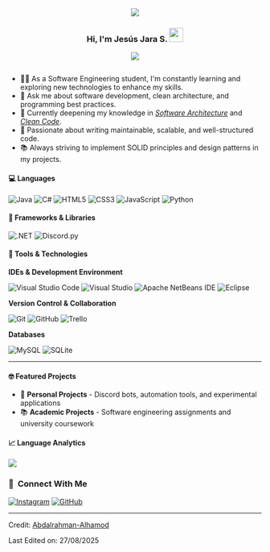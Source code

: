 <div align="center">
   <img src="https://capsule-render.vercel.app/api?type=waving&height=100&color=0066cc&reversal=true" />
</div>

<h3 align="center">
  Hi, I'm Jesús Jara S.
  <img src="https://media.giphy.com/media/hvRJCLFzcasrR4ia7z/giphy.gif" width="28">
</h3>

<p align="center">
  <a href="https://github.com/DenverCoder1/readme-typing-svg"><img src="https://readme-typing-svg.herokuapp.com/?lines=Software%20Engineer;AI%20Engineer;Always%20learning%20new%20things;Feel%20free%20to%20look%20around%20%F0%9F%91%80;Reach%20out%20if%20you%20need%20help!%20%F0%9F%92%AC&;ACfont=Fira%20Code&center=true&width=440&height=45"></a>
</p>

<p align="center">
  <a href="https://github.com/ImChxx-cpu/" align="center" ><img align="center"  alt="" src="https://visitor-badge.laobi.icu/badge?page_id=ImChxx-cpu"></a>
</p>

- 👨‍💻 As a Software Engineering student, I'm constantly learning and exploring new technologies to enhance my skills.
- 💬 Ask me about software development, clean architecture, and programming best practices.
- 🌱 Currently deepening my knowledge in *[Software Architecture](https://martinfowler.com/architecture/)* and *[Clean Code](https://clean-code-developer.com/)*.
- 🎯 Passionate about writing maintainable, scalable, and well-structured code.
- 📚 Always striving to implement SOLID principles and design patterns in my projects.

#### 💻 Languages
![Java](https://img.shields.io/badge/java-%23ED8B00.svg?style=for-the-badge&logo=openjdk&logoColor=white)
![C#](https://img.shields.io/badge/c%23-%23239120.svg?style=for-the-badge&logo=csharp&logoColor=white)
![HTML5](https://img.shields.io/badge/html5-%23E34F26.svg?style=for-the-badge&logo=html5&logoColor=white)
![CSS3](https://img.shields.io/badge/css3-%231572B6.svg?style=for-the-badge&logo=css3&logoColor=white)
![JavaScript](https://img.shields.io/badge/JavaScript-%23323330.svg?style=for-the-badge&logo=javascript&logoColor=F7DF1E)
![Python](https://img.shields.io/badge/Python-%2314354C.svg?style=for-the-badge&logo=python&logoColor=white)

#### 🚀 Frameworks & Libraries
![.NET](https://img.shields.io/badge/.NET-5C2D91?style=for-the-badge&logo=.net&logoColor=white)
![Discord.py](https://img.shields.io/badge/Discord.py-%23404eed.svg?style=for-the-badge&logo=discord&logoColor=white)

#### 🔧 Tools & Technologies

**IDEs & Development Environment**

![Visual Studio Code](https://img.shields.io/badge/Visual%20Studio%20Code-0078d7.svg?style=for-the-badge&logo=visual-studio-code&logoColor=white)
![Visual Studio](https://img.shields.io/badge/Visual%20Studio-5C2D91.svg?style=for-the-badge&logo=visual-studio&logoColor=white)
![Apache NetBeans IDE](https://img.shields.io/badge/Apache%20NetBeans-1B6AC6.svg?style=for-the-badge&logo=apache-netbeans-ide&logoColor=white)
![Eclipse](https://img.shields.io/badge/Eclipse-FE7A16.svg?style=for-the-badge&logo=Eclipse&logoColor=white)

**Version Control & Collaboration**

![Git](https://img.shields.io/badge/git-%23F05033.svg?style=for-the-badge&logo=git&logoColor=white)
![GitHub](https://img.shields.io/badge/github-%23121011.svg?style=for-the-badge&logo=github&logoColor=white)
![Trello](https://img.shields.io/badge/Trello-%23026AA7.svg?style=for-the-badge&logo=Trello&logoColor=white)

**Databases**

![MySQL](https://img.shields.io/badge/mysql-4479A1.svg?style=for-the-badge&logo=mysql&logoColor=white)
![SQLite](https://img.shields.io/badge/sqlite-%2307405e.svg?style=for-the-badge&logo=sqlite&logoColor=white)

---

#### 🤓 Featured Projects
- 🤖 **Personal Projects** - Discord bots, automation tools, and experimental applications
- 📚 **Academic Projects** - Software engineering assignments and university coursework

#### 📈 Language Analytics

 <div align=left>
  
[![](https://github-readme-stats.vercel.app/api/top-langs?username=ImChxx-cpu&show_icons=true&locale=en&layout=compact&theme=radical)]()  
  
 </div>


### 🔗 &nbsp;Connect With Me

<div align="left">
<a href="https://instagram.com/imchxx__"><img alt="Instagram" src="https://img.shields.io/badge/Instagram-%23E4405F.svg?style=for-the-badge&logo=Instagram&logoColor=white" /></a>
<a href="https://github.com/ImChxx-cpu"><img alt="GitHub" src="https://img.shields.io/badge/github-%23121011.svg?style=for-the-badge&logo=github&logoColor=white"/></a>
</div>

------

Credit: [Abdalrahman-Alhamod](https://github.com/Abdalrahman-Alhamod)

Last Edited on: 27/08/2025
